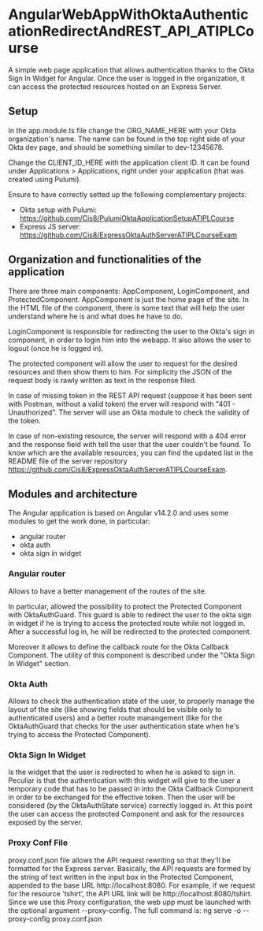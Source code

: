 # AngularWebAppWithOktaAuthenticationRedirectAndREST_API_ATIPLCourse
A simple web page application that allows authentication thanks to the Okta Sign In Widget for Angular. Once the user is logged in the organization, it can access the protected resources hosted on an Express Server.

## Setup
In the app.module.ts file change the ORG_NAME_HERE with your Okta organization's name. The name can be found in the top right side of your Okta dev page, and should be something similar to dev-12345678.

Change the CLIENT_ID_HERE with the application client ID. It can be found under Applications > Applications, right under your application (that was created using Pulumi).

Ensure to have correctly setted up the following complementary projects:
- Okta setup with Pulumi: https://github.com/Cis8/PulumiOktaApplicationSetupATIPLCourse
- Express JS server: https://github.com/Cis8/ExpressOktaAuthServerATIPLCourseExam

## Organization and functionalities of the application
There are three main components: AppComponent, LoginComponent, and ProtectedComponent.
AppComponent is just the home page of the site. In the HTML file of the component, there is some text that will help the user understand where he is and what does he have to do.

LoginComponent is responsible for redirecting the user to the Okta's sign in component, in order to login him into the webapp. It also allows the user to logout (once he is logged in).

The protected component will allow the user to request for the desired resources and then show them to him. For simplicity the JSON of the request body is rawly written as text in the response filed.

In case of missing token in the REST API request (suppose it has been sent with Postman, without a valid token) the erver will respond with "401 - Unauthorized". The server will use an Okta module to check the validity of the token.

In case of non-existing resource, the server will respond with a 404 error and the response field with tell the user that the user couldn't be found.
To know which are the available resources, you can find the updated list in the README file of the server repository https://github.com/Cis8/ExpressOktaAuthServerATIPLCourseExam.

## Modules and architecture
The Angular application is based on Angular v14.2.0 and uses some modules to get the work done, in particular:
- angular router
- okta auth
- okta sign in widget

### Angular router
Allows to have a better management of the routes of the site.

In particular, allowed the possibility to protect the Protected Component with OktaAuthGuard. This guard is able to redirect the user to the okta sign in widget if he is trying to access the protected route while not logged in. After a successful log in, he will be redirected to the protected component.

Moreover it allows to define the callback route for the Okta Callback Component. The utility of this component is described under the "Okta Sign In Widget" section.

### Okta Auth
Allows to check the authentication state of the user, to properly manage the layout of the site (like showing fields that should be visible only to authenticated users) and a better route manangement (like for the OktaAuthGuard that checks for the user authentication state when he's trying to access the Protected Component).

### Okta Sign In Widget
Is the widget that the user is redirected to when he is asked to sign in. Peculiar is that the authentication with this widget will give to the user a temporary code that has to be passed in into the Okta Callback Component in order to be exchanged for the effective token. Then the user will be considered (by the OktaAuthState service) correctly logged in. At this point the user can access the protected Component and ask for the resources exposed by the server.

### Proxy Conf File
proxy.conf.json file allows the API request rewriting so that they'll be formatted for the Express server. Basically, the API requests are formed by the string of text written in the input box in the Protected Component, appended to the base URL http://localhost:8080. For example, if we request for the resource 'tshirt', the API URL link will be http://localhost:8080/tshirt.
Since we use this Proxy configuration, the web upp must be launched with the optional argument --proxy-config. The full command is: ng serve -o --proxy-config proxy.conf.json

